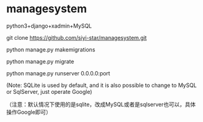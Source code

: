 # managesystem

python3+django+xadmin+MySQL

git clone https://github.com/siyi-star/managesystem.git

python manage.py makemigrations

python manage.py migrate

python manage.py runserver 0.0.0.0:port

(Note: SQLite is used by default, and it is also possible to change to MySQL or SqlServer, just operate Google)

（注意：默认情况下使用的是sqlite，改成MySQL或者是sqlserver也可以，具体操作Google即可）
